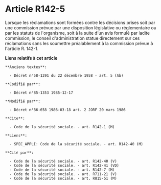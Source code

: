 # Article R142-5

Lorsque les réclamations sont formées contre les décisions prises soit par une commission prévue par une disposition
législative ou réglementaire ou par les statuts de l'organisme, soit à la suite d'un avis formulé par ladite commission, le
conseil d'administration statue directement sur ces réclamations sans les soumettre préalablement à la commission prévue à
l'article R. 142-1.

**Liens relatifs à cet article**

	**Anciens textes**:

	  - Décret n°58-1291 du 22 décembre 1958 - art. 5 (Ab)

	**Codifié par**:

	  - Décret n°85-1353 1985-12-17

	**Modifié par**:

	  - Décret n°86-658 1986-03-18 art. 2 JORF 20 mars 1986

	**Cite**:

	  - Code de la sécurité sociale. - art. R142-1 (M)

	**Liens**:

	  - SPEC_APPLI: Code de la sécurité sociale. - art. R142-40 (M)

	**Cité par**:

	  - Code de la sécurité sociale. - art. R142-40 (V)
	  - Code de la sécurité sociale. - art. R142-41 (VD)
	  - Code de la sécurité sociale. - art. R142-7 (M)
	  - Code de la sécurité sociale. - art. R711-21 (V)
	  - Code de la sécurité sociale. - art. R815-51 (M)
